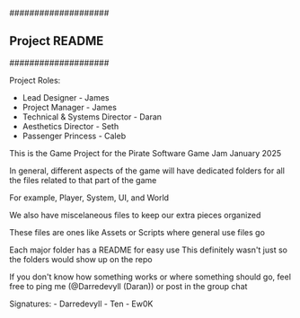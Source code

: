 ####################
## Project README ##
####################

Project Roles:
- Lead Designer - James
- Project Manager - James
- Technical & Systems Director - Daran
- Aesthetics Director - Seth
- Passenger Princess - Caleb


This is the Game Project for the Pirate Software Game Jam January 2025

In general, different aspects of the game will have dedicated folders
for all the files related to that part of the game

For example, Player, System, UI, and World


We also have miscelaneous files to keep our extra pieces organized

These files are ones like Assets or Scripts where general use files go

Each major folder has a README for easy use
This definitely wasn't just so the folders would show up on the repo

If you don't know how something works or where something should go,
feel free to ping me (@Darredevyll (Daran)) or post in the group chat


Signatures:
	- Darredevyll
	- Ten
	- Ew0K
